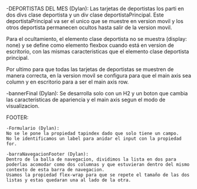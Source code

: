 -DEPORTISTAS DEL MES (Dylan): Las tarjetas de deportistas los parti en dos divs clase deportista y un div clase deportistaPrincipal. Este deportistaPrincipal va ser el unico que se muestre en version movil y los otros deportista permanecen ocultos hasta salir de la version movil.

Para el ocultamiento, el elemento clase deportista no se muestra (display: none) y se define como elemento flexbox cuando está en version de escritorio, con las mismas caracteristicas que el elemento clase deportista principal.

Por ultimo para que todas las tarjetas de deportistas se muestren de manera correcta, en la version movil se configura para que el main axis sea column y en escritorio para a ser el main axis row.

-bannerFinal (Dylan):
Se desarrolla solo con un H2 y un boton que cambia las caracteristicas de apariencia y el main axis segun el modo de visualizacion.

FOOTER:

    -Formulario (Dylan):
    No se le pone la propiedad tapindex dado que solo tiene un campo.
    No le identificamos un label para anidar el input con la propiedad for.

    -barraNavegacionFooter (Dylan):
    Dentro de la balla de navegacion, dividimos la lista en dos para poderlas acomodar como dos columnas y que estuvieran dentro del mismo contexto de esta barra de navegacion.
    Usamos la propiedad flex-wrap para que se repete el tamaño de las dos listas y estas quedaran una al lado de la otra.